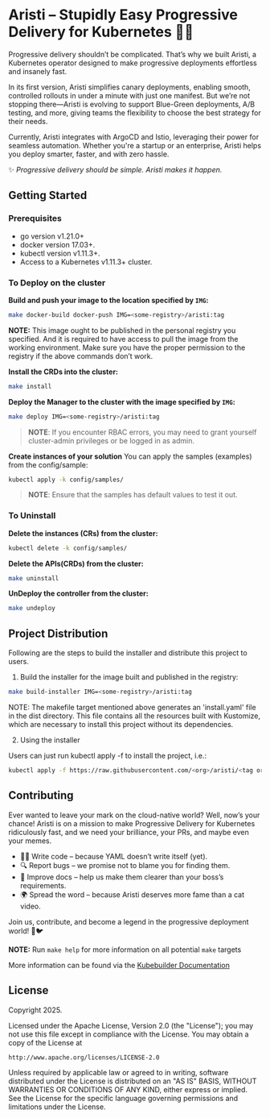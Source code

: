 # Aristi – Stupidly Easy Progressive Delivery for Kubernetes 🚀🎯
Progressive delivery shouldn’t be complicated. That’s why we built Aristi, a Kubernetes operator designed to make progressive deployments effortless and insanely fast.

In its first version, Aristi simplifies canary deployments, enabling smooth, controlled rollouts in under a minute with just one manifest. But we’re not stopping there—Aristi is evolving to support Blue-Green deployments, A/B testing, and more, giving teams the flexibility to choose the best strategy for their needs.

Currently, Aristi integrates with ArgoCD and Istio, leveraging their power for seamless automation. Whether you're a startup or an enterprise, Aristi helps you deploy smarter, faster, and with zero hassle.

✨ *Progressive delivery should be simple. Aristi makes it happen.*

## Getting Started

### Prerequisites
- go version v1.21.0+
- docker version 17.03+.
- kubectl version v1.11.3+.
- Access to a Kubernetes v1.11.3+ cluster.

### To Deploy on the cluster
**Build and push your image to the location specified by `IMG`:**

```sh
make docker-build docker-push IMG=<some-registry>/aristi:tag
```

**NOTE:** This image ought to be published in the personal registry you specified.
And it is required to have access to pull the image from the working environment.
Make sure you have the proper permission to the registry if the above commands don’t work.

**Install the CRDs into the cluster:**

```sh
make install
```

**Deploy the Manager to the cluster with the image specified by `IMG`:**

```sh
make deploy IMG=<some-registry>/aristi:tag
```

> **NOTE**: If you encounter RBAC errors, you may need to grant yourself cluster-admin
privileges or be logged in as admin.

**Create instances of your solution**
You can apply the samples (examples) from the config/sample:

```sh
kubectl apply -k config/samples/
```

>**NOTE**: Ensure that the samples has default values to test it out.

### To Uninstall
**Delete the instances (CRs) from the cluster:**

```sh
kubectl delete -k config/samples/
```

**Delete the APIs(CRDs) from the cluster:**

```sh
make uninstall
```

**UnDeploy the controller from the cluster:**

```sh
make undeploy
```

## Project Distribution

Following are the steps to build the installer and distribute this project to users.

1. Build the installer for the image built and published in the registry:

```sh
make build-installer IMG=<some-registry>/aristi:tag
```

NOTE: The makefile target mentioned above generates an 'install.yaml'
file in the dist directory. This file contains all the resources built
with Kustomize, which are necessary to install this project without
its dependencies.

2. Using the installer

Users can just run kubectl apply -f <URL for YAML BUNDLE> to install the project, i.e.:

```sh
kubectl apply -f https://raw.githubusercontent.com/<org>/aristi/<tag or branch>/dist/install.yaml
```

## Contributing
Ever wanted to leave your mark on the cloud-native world? Well, now’s your chance! Aristi is on a mission to make Progressive Delivery for Kubernetes ridiculously fast, and we need your brilliance, your PRs, and maybe even your memes.

- 👨‍💻 Write code – because YAML doesn’t write itself (yet).
- 🔍 Report bugs – we promise not to blame you for finding them.
- 📖 Improve docs – help us make them clearer than your boss’s requirements.
- 🌍 Spread the word – because Aristi deserves more fame than a cat video.

Join us, contribute, and become a legend in the progressive deployment world! 🚀🐦

**NOTE:** Run `make help` for more information on all potential `make` targets

More information can be found via the [Kubebuilder Documentation](https://book.kubebuilder.io/introduction.html)

## License

Copyright 2025.

Licensed under the Apache License, Version 2.0 (the "License");
you may not use this file except in compliance with the License.
You may obtain a copy of the License at

    http://www.apache.org/licenses/LICENSE-2.0

Unless required by applicable law or agreed to in writing, software
distributed under the License is distributed on an "AS IS" BASIS,
WITHOUT WARRANTIES OR CONDITIONS OF ANY KIND, either express or implied.
See the License for the specific language governing permissions and
limitations under the License.

